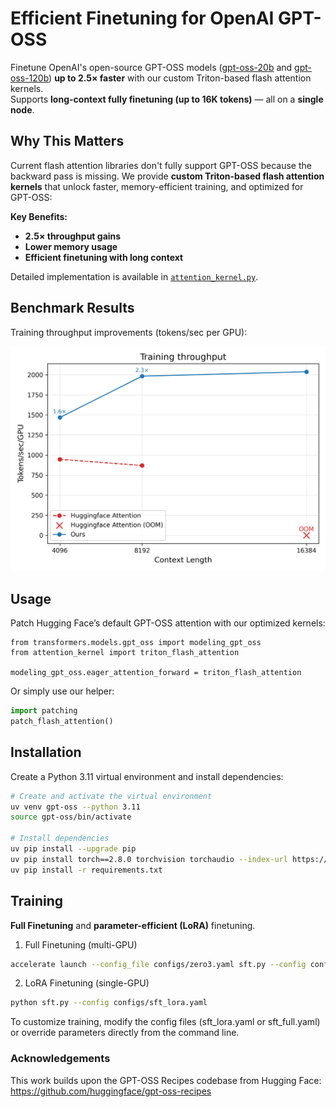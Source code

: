 # Efficient Finetuning for OpenAI GPT-OSS

Finetune OpenAI's open-source GPT-OSS models ([gpt-oss-20b](https://huggingface.co/openai/gpt-oss-20b) and [gpt-oss-120b](https://huggingface.co/openai/gpt-oss-120b)) **up to 2.5× faster** with our custom Triton-based flash attention kernels.  
Supports **long-context fully finetuning (up to 16K tokens)** — all on a **single node**.  

## Why This Matters

Current flash attention libraries don't fully support GPT-OSS because the backward pass is missing.
We provide **custom Triton-based flash attention kernels** that unlock faster, memory-efficient training, and optimized for GPT-OSS:  

**Key Benefits:**
  - **2.5× throughput gains**  
  - **Lower memory usage**  
  - **Efficient finetuning with long context**  

Detailed implementation is available in [`attention_kernel.py`](./attention_kernel.py).  

## Benchmark Results

Training throughput improvements (tokens/sec per GPU):  

![Throughput Benchmark](benchmarks/throughput.png)  

## Usage

Patch Hugging Face’s default GPT-OSS attention with our optimized kernels:

```
from transformers.models.gpt_oss import modeling_gpt_oss
from attention_kernel import triton_flash_attention

modeling_gpt_oss.eager_attention_forward = triton_flash_attention
```

Or simply use our helper:

```python
import patching
patch_flash_attention()
```

## Installation

Create a Python 3.11 virtual environment and install dependencies:

```sh
# Create and activate the virtual environment
uv venv gpt-oss --python 3.11
source gpt-oss/bin/activate

# Install dependencies
uv pip install --upgrade pip
uv pip install torch==2.8.0 torchvision torchaudio --index-url https://download.pytorch.org/whl/test/cu128
uv pip install -r requirements.txt
```


## Training

**Full Finetuning** and **parameter-efficient (LoRA)** finetuning.


1. Full Finetuning (multi-GPU)

```sh
accelerate launch --config_file configs/zero3.yaml sft.py --config configs/sft_full.yaml
```

2. LoRA Finetuning (single-GPU)
```sh
python sft.py --config configs/sft_lora.yaml
```

To customize training, modify the config files (sft_lora.yaml or sft_full.yaml) or override parameters directly from the command line.

### Acknowledgements

This work builds upon the GPT-OSS Recipes codebase from Hugging Face:
https://github.com/huggingface/gpt-oss-recipes

